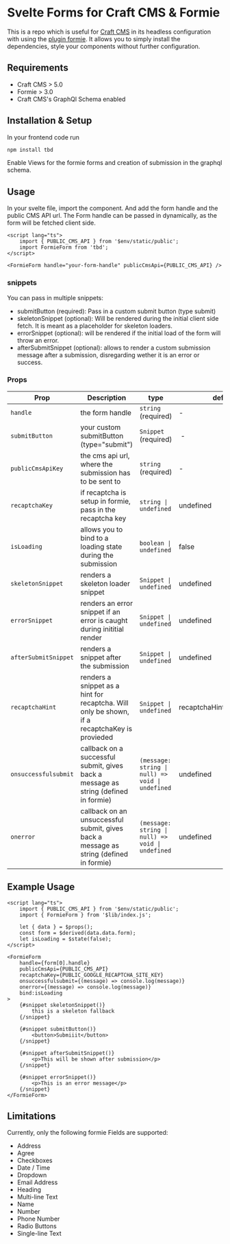 # Svelte Forms for Craft CMS & Formie

This is a repo which is useful for [Craft CMS](https://craftcms.com/) in its headless configuration with using the [plugin formie](https://verbb.io/craft-plugins/formie/features).
It allows you to simply install the dependencies, style your components without further configuration.

## Requirements

- Craft CMS > 5.0
- Formie > 3.0
- Craft CMS's GraphQl Schema enabled

## Installation & Setup

In your frontend code run

```sh
npm install tbd
```

Enable Views for the formie forms and creation of submission in the graphql schema.

## Usage

In your svelte file, import the component. And add the form handle and the public CMS API url. The Form handle can be passed in dynamically, as the form will be fetched client side.

```svelte
<script lang="ts">
	import { PUBLIC_CMS_API } from '$env/static/public';
	import FormieForm from 'tbd';
</script>

<FormieForm handle="your-form-handle" publicCmsApi={PUBLIC_CMS_API} />
```

### snippets

You can pass in multiple snippets:

- submitButton (required): Pass in a custom submit button (type submit)
- skeletonSnippet (optional): Will be rendered during the initial client side fetch. It is meant as a placeholder for skeleton loaders.
- errorSnippet (optional): will be rendered if the initial load of the form will throw an error.
- afterSubmitSnippet (optional): allows to render a custom submission message after a submission, disregarding wether it is an error or success.

### Props

| Prop                 | Description                                                                                   | type                                             | default                     |
| -------------------- | --------------------------------------------------------------------------------------------- | ------------------------------------------------ | --------------------------- |
| `handle`             | the form handle                                                                               | `string` (required)                              | -                           |
| `submitButton`       | your custom submitButton (type="submit")                                                      | `Snippet` (required)                             |  -                          |
| `publicCmsApiKey`    | the cms api url, where the submission has to be sent to                                       | `string` (required)                              | -                           |
| `recaptchaKey`       | if recaptcha is setup in formie, pass in the recaptcha key                                    | `string \| undefined`                            | undefined                   |
| `isLoading`          | allows you to bind to a loading state during the submission                                   | `boolean \| undefined`                           | false                       |
| `skeletonSnippet`    | renders a skeleton loader snippet                                                             | `Snippet \| undefined`                           | undefined                   |
| `errorSnippet`       | renders an error snippet if an error is caught during inititial render                        | `Snippet \| undefined`                           | undefined                   |
| `afterSubmitSnippet` | renders a snippet after the submission                                                        | `Snippet \| undefined `                          | undefined                   |
| `recaptchaHint`      | renders a snippet as a hint for recaptcha. Will only be shown, if a recaptchaKey is provieded | `Snippet \| undefined `                          | recaptchaHintSnippet.svelte |
| `onsuccessfulsubmit` | callback on a successful submit, gives back a message as string (defined in formie)           | `(message: string \| null) => void \| undefined` | undefined                   |
| `onerror`            | callback on an unsuccessful submit, gives back a message as string (defined in formie)        | `(message: string \| null) => void \| undefined` | undefined                   |

## Example Usage

```svelte
<script lang="ts">
	import { PUBLIC_CMS_API } from '$env/static/public';
	import { FormieForm } from '$lib/index.js';

	let { data } = $props();
	const form = $derived(data.data.form);
	let isLoading = $state(false);
</script>

<FormieForm
	handle={form[0].handle}
	publicCmsApi={PUBLIC_CMS_API}
	recaptchaKey={PUBLIC_GOOGLE_RECAPTCHA_SITE_KEY}
	onsuccessfulsubmit={(message) => console.log(message)}
	onerror={(message) => console.log(message)}
	bind:isLoading
>
	{#snippet skeletonSnippet()}
		this is a skeleton fallback
	{/snippet}

	{#snippet submitButton()}
		<button>Submiiit</button>
	{/snippet}

	{#snippet afterSubmitSnippet()}
		<p>This will be shown after submission</p>
	{/snippet}

	{#snippet errorSnippet()}
		<p>This is an error message</p>
	{/snippet}
</FormieForm>
```

## Limitations

Currently, only the following formie Fields are supported:

- Address
- Agree
- Checkboxes
- Date / Time
- Dropdown
- Email Address
- Heading
- Multi-line Text
- Name
- Number
- Phone Number
- Radio Buttons
- Single-line Text
